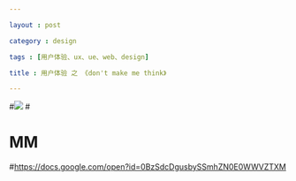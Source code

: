 ```yaml
---

layout : post

category : design

tags : [用户体验、ux、ue、web、design]

title : 用户体验 之 《don't make me think》

---
```



#<img src="http://f-1.tuzhan.com/a8b23bae32ef/p-1/m/2012/12/21/14/7e627e6dae7d43b79c94d2c95ad92371.gif">
#<h1>MM</h1>
#<a href="https://docs.google.com/open?id=0BzSdcDgusbySSmhZN0E0WWVZTXM">https://docs.google.com/open?id=0BzSdcDgusbySSmhZN0E0WWVZTXM</a>
